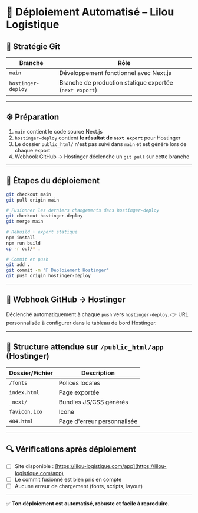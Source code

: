 # 🚀 Déploiement Automatisé – Lilou Logistique

## 🔁 Stratégie Git

| Branche              | Rôle |
|----------------------|--------------------------------------------------------|
| `main`               | Développement fonctionnel avec Next.js |
| `hostinger-deploy`   | Branche de production statique exportée (`next export`) |

---

## ⚙️ Préparation

1. `main` contient le code source Next.js
2. `hostinger-deploy` contient **le résultat de `next export`** pour Hostinger
3. Le dossier `public_html/` n'est pas suivi dans `main` et est généré lors de chaque export
4. Webhook GitHub → Hostinger déclenche un `git pull` sur cette branche

---

## 🧪 Étapes du déploiement

```bash
git checkout main
git pull origin main

# Fusionner les derniers changements dans hostinger-deploy
git checkout hostinger-deploy
git merge main

# Rebuild + export statique
npm install
npm run build
cp -r out/* .

# Commit et push
git add .
git commit -m "🚀 Déploiement Hostinger"
git push origin hostinger-deploy
```

---

## 📡 Webhook GitHub → Hostinger

Déclenché automatiquement à chaque `push` vers `hostinger-deploy`.
👉 URL personnalisée à configurer dans le tableau de bord Hostinger.

---

## 📁 Structure attendue sur `/public_html/app` (Hostinger)

| Dossier/Fichier | Description                 |
| --------------- | --------------------------- |
| `/fonts`        | Polices locales             |
| `index.html`    | Page exportée               |
| `_next/`        | Bundles JS/CSS générés      |
| `favicon.ico`   | Icone                       |
| `404.html`      | Page d'erreur personnalisée |

---

## 🔍 Vérifications après déploiement

- [ ] Site disponible : [https://lilou-logistique.com/app](https://lilou-logistique.com/app)
- [ ] Le commit fusionné est bien pris en compte
- [ ] Aucune erreur de chargement (fonts, scripts, layout)

---

✅ **Ton déploiement est automatisé, robuste et facile à reproduire.**
